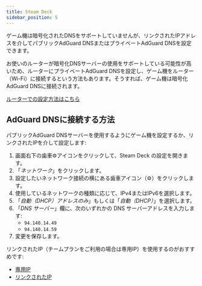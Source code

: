 ```yaml
---
title: Steam Deck
sidebar_position: 5
---
```


ゲーム機は暗号化されたDNSをサポートしていませんが、リンクされたIPアドレスを介してパブリックAdGuard DNSまたはプライベートAdGuard DNSを設定できます。

お使いのルーターが暗号化DNSサーバーの使用をサポートしている可能性が高いため、ルーターにプライベートAdGuard DNSを設定し、ゲーム機をルーター（Wi-Fi）に接続するという方法もあります。そうすれば、ゲーム機は暗号化AdGuard DNSに接続されます。

[ルーターでの設定方法はこちら](/private-dns/connect-devices/routers/routers.md)

## AdGuard DNSに接続する方法

パブリックAdGuard DNSサーバーを使用するようにゲーム機を設定するか、リンクされたIPを介して設定します:

1. 画面右下の歯車⚙アイコンをクリックして、Steam Deck の設定を開きます。
2. 「_ネットワーク_」をクリックします。
3. 設定したいネットワーク接続の横にある歯車アイコン（⚙）をクリックします。
4. 使用しているネットワークの種類に応じて、IPv4またはIPv6を選択します。
5. 「_自動（DHCP）アドレスのみ_」もしくは「_自動（DHCP）_」を選択します。
6. 「_DNS サーバー_」欄に、次のいずれかの DNS サーバーアドレスを入力します:
    - `94.140.14.49`
    - `94.140.14.59`
7. 変更を保存します。

リンクされたIP（チームプランをご利用の場合は専用IP）を使用するのがおすすめです:

- [専用IP](/private-dns/connect-devices/other-options/dedicated-ip.md)
- [リンクされたIP](/private-dns/connect-devices/other-options/linked-ip.md)
